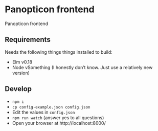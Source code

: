 # Panopticon frontend

Panopticon frontend

## Requirements

Needs the following things things installed to build:
- Elm v0.18
- Node vSomething (I honestly don’t know. Just use a relatively new version)

## Develop

- `npm i`
- `cp config-example.json config.json`
- Edit the values in `config.json`
- `npm run watch` (answer yes to all questions)
- Open your browser at http://localhost:8000/
